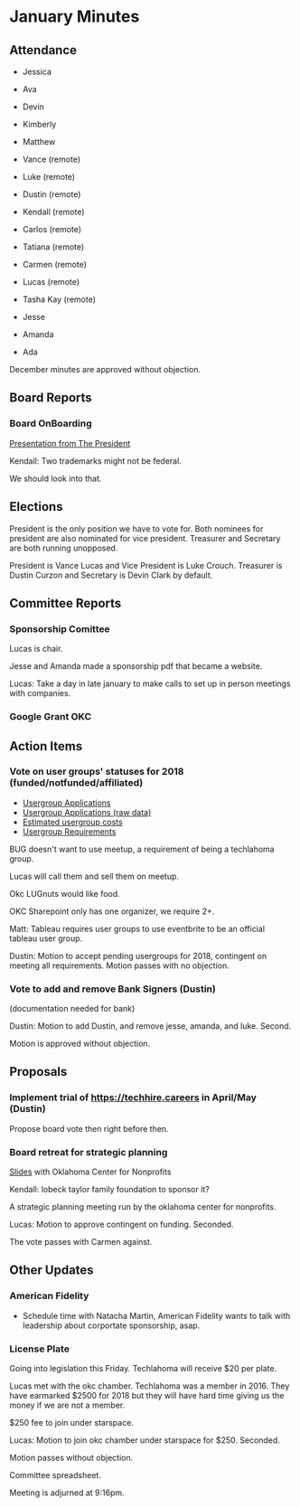 # January Minutes

## Attendance
* Jessica
* Ava
* Devin
* Kimberly
* Matthew
* Vance (remote)
* Luke (remote)
* Dustin (remote)
* Kendall (remote)
* Carlos (remote)
* Tatiana (remote)
* Carmen (remote)
* Lucas (remote)
* Tasha Kay (remote)

* Jesse
* Amanda
* Ada

December minutes are approved without objection.

## Board Reports

### Board OnBoarding

[Presentation from The President](https://docs.google.com/presentation/d/1MqQW0zm_HdxnYHmLV_27wTXmuTKchL3C9IPiUmLsgiI/edit?usp=sharing)

Kendall: Two trademarks might not be federal.

We should look into that.

## Elections

President is the only position we have to vote for. Both nominees for president are also nominated for vice president. Treasurer and Secretary are both running unopposed.

President is Vance Lucas and Vice President is Luke Crouch. Treasurer is Dustin Curzon and Secretary is Devin Clark by default.


## Committee Reports

### Sponsorship Comittee

Lucas is chair.

Jesse and Amanda made a sponsorship pdf that became a website.

Lucas: Take a day in late january to make calls to set up in person meetings with companies.

### Google Grant OKC



## Action Items

### Vote on user groups' statuses for 2018 (funded/notfunded/affiliated)

- [Usergroup Applications](https://techlahoma.github.io/ug-application-view/index.html)
- [Usergroup Applications (raw data)](https://drive.google.com/drive/folders/1XcFbERzCPooXG2pds1oudIkOGaT9l-kJ?usp=sharing)
- [Estimated usergroup costs](https://docs.google.com/spreadsheets/d/10ZW7bfrScUZ5ySXaujKUQswQMO0zF0ub0b03vA3QL9w/edit?usp=sharing)
- [Usergroup Requirements](https://docs.google.com/document/d/1iBe3xdtfa6YdHQEJevtFv8chIlybSucCSqhHvXI5oIw/edit?usp=sharing)

BUG doesn't want to use meetup, a requirement of being a techlahoma group.

Lucas will call them and sell them on meetup.

Okc LUGnuts would like food.

OKC Sharepoint only has one organizer, we require 2+.

Matt: Tableau requires user groups to use eventbrite to be an official tableau user group.

Dustin: Motion to accept pending usergroups for 2018, contingent on meeting all requirements. Motion passes with no objection.


### Vote to add and remove Bank Signers (Dustin)

(documentation needed for bank)

Dustin: Motion to add Dustin, and remove jesse, amanda, and luke. Second.

Motion is approved without objection.


## Proposals

### Implement trial of https://techhire.careers in April/May (Dustin)

Propose board vote then right before then.


### Board retreat for strategic planning

[Slides](https://docs.google.com/document/d/1SmGH7bqBPcwpEz3zCQ-Lwg7bOhPA8i0iWtp1O-to0vE/edit?usp=sharing) with Oklahoma Center for Nonprofits

Kendall: lobeck taylor family foundation to sponsor it?

A strategic planning meeting run by the oklahoma center for nonprofits.

Lucas: Motion to approve contingent on funding. Seconded.

The vote passes with Carmen against.

## Other Updates

### American Fidelity
- Schedule time with Natacha Martin, American Fidelity wants to talk with leadership about corportate sponsorship, asap.

### License Plate
Going into legislation this Friday. Techlahoma will receive $20 per plate.



Lucas met with the okc chamber. Techlahoma was a member in 2016. They have earmarked $2500 for 2018 but they will have hard time giving us the money if we are not a member.

$250 fee to join under starspace.

Lucas: Motion to join okc chamber under starspace for $250. Seconded.

Motion passes without objection.

Committee spreadsheet.

Meeting is adjurned at 9:16pm.
